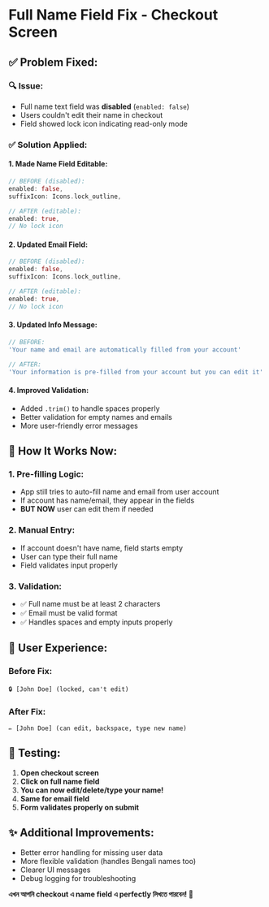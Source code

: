 # Full Name Field Fix - Checkout Screen

## ✅ **Problem Fixed:**

### **🔍 Issue:**
- Full name text field was **disabled** (`enabled: false`)
- Users couldn't edit their name in checkout
- Field showed lock icon indicating read-only mode

### **✅ Solution Applied:**

#### **1. Made Name Field Editable:**
```dart
// BEFORE (disabled):
enabled: false,
suffixIcon: Icons.lock_outline,

// AFTER (editable):
enabled: true,
// No lock icon
```

#### **2. Updated Email Field:**
```dart
// BEFORE (disabled):
enabled: false,
suffixIcon: Icons.lock_outline,

// AFTER (editable):
enabled: true,
// No lock icon
```

#### **3. Updated Info Message:**
```dart
// BEFORE:
'Your name and email are automatically filled from your account'

// AFTER:
'Your information is pre-filled from your account but you can edit it'
```

#### **4. Improved Validation:**
- Added `.trim()` to handle spaces properly
- Better validation for empty names and emails
- More user-friendly error messages

## 🎯 **How It Works Now:**

### **1. Pre-filling Logic:**
- App still tries to auto-fill name and email from user account
- If account has name/email, they appear in the fields
- **BUT NOW** user can edit them if needed

### **2. Manual Entry:**
- If account doesn't have name, field starts empty
- User can type their full name
- Field validates input properly

### **3. Validation:**
- ✅ Full name must be at least 2 characters
- ✅ Email must be valid format
- ✅ Handles spaces and empty inputs properly

## 📱 **User Experience:**

### **Before Fix:**
```
🔒 [John Doe] (locked, can't edit)
```

### **After Fix:**
```
✏️ [John Doe] (can edit, backspace, type new name)
```

## 🚀 **Testing:**
1. **Open checkout screen**
2. **Click on full name field**
3. **You can now edit/delete/type your name!**
4. **Same for email field**
5. **Form validates properly on submit**

## ✨ **Additional Improvements:**
- Better error handling for missing user data
- More flexible validation (handles Bengali names too)
- Clearer UI messages
- Debug logging for troubleshooting

**এখন আপনি checkout এ name field এ perfectly লিখতে পারবেন! 🎉**